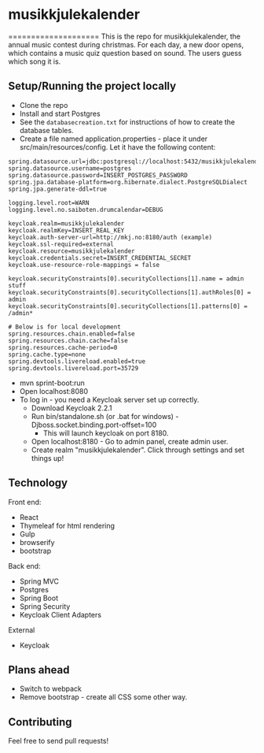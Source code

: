 # musikkjulekalender
====================
This is the repo for musikkjulekalender, the annual music contest during christmas. For each day, a new door opens, which contains a music quiz question based on sound. The users guess which song it is.

## Setup/Running the project locally

* Clone the repo
* Install and start Postgres
* See the `databasecreation.txt` for instructions of how to create the database tables.
* Create a file named application.properties - place it under src/main/resources/config. Let it have the following content:

```
spring.datasource.url=jdbc:postgresql://localhost:5432/musikkjulekalender
spring.datasource.username=postgres
spring.datasource.password=INSERT_POSTGRES_PASSWORD
spring.jpa.database-platform=org.hibernate.dialect.PostgreSQLDialect
spring.jpa.generate-ddl=true

logging.level.root=WARN
logging.level.no.saiboten.drumcalendar=DEBUG

keycloak.realm=musikkjulekalender
keycloak.realmKey=INSERT_REAL_KEY
keycloak.auth-server-url=http://mkj.no:8180/auth (example)
keycloak.ssl-required=external
keycloak.resource=musikkjulekalender
keycloak.credentials.secret=INSERT_CREDENTIAL_SECRET
keycloak.use-resource-role-mappings = false

keycloak.securityConstraints[0].securityCollections[1].name = admin stuff
keycloak.securityConstraints[0].securityCollections[1].authRoles[0] = admin
keycloak.securityConstraints[0].securityCollections[1].patterns[0] = /admin*

# Below is for local development
spring.resources.chain.enabled=false
spring.resources.chain.cache=false
spring.resources.cache-period=0
spring.cache.type=none
spring.devtools.livereload.enabled=true
spring.devtools.livereload.port=35729
```

* mvn sprint-boot:run
* Open localhost:8080
* To log in - you need a Keycloak server set up correctly.
  * Download Keycloak 2.2.1
  * Run bin/standalone.sh (or .bat for windows) -Djboss.socket.binding.port-offset=100
    * This will launch keycloak on port 8180.
  * Open localhost:8180 - Go to admin panel, create admin user.
  * Create realm "musikkjulekalender". Click through settings and set things up!

## Technology

Front end:
* React
* Thymeleaf for html rendering
* Gulp
* browserify
* bootstrap

Back end:
* Spring MVC
* Postgres
* Spring Boot
* Spring Security
* Keycloak Client Adapters

External
* Keycloak

## Plans ahead
* Switch to webpack
* Remove bootstrap - create all CSS some other way.

## Contributing

Feel free to send pull requests!